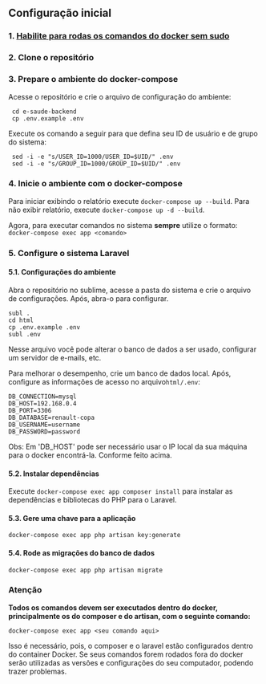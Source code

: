 ## Configuração inicial

### 1. [Habilite para rodas os comandos do docker sem sudo](https://github.com/sindresorhus/guides/blob/master/docker-without-sudo.md)

### 2. Clone o repositório

### 3. Prepare o ambiente do docker-compose

Acesse o repositório e crie o arquivo de configuração do ambiente:
     
     cd e-saude-backend
     cp .env.example .env
     
Execute os comando a seguir para que defina seu ID de usuário e de grupo do sistema:

     sed -i -e "s/USER_ID=1000/USER_ID=$UID/" .env
     sed -i -e "s/GROUP_ID=1000/GROUP_ID=$UID/" .env
     
### 4. Inicie o ambiente com o docker-compose

Para iniciar exibindo o relatório execute `docker-compose up --build`. 
Para não exibir relatório, execute `docker-compose up -d --build`.

Agora, para executar comandos no sistema **sempre** utilize o formato:
`docker-compose exec app <comando>`

### 5. Configure o sistema Laravel

#### 5.1. Configurações do ambiente

Abra o repositório no sublime, acesse a pasta do sistema e crie o arquivo de configurações. Após, abra-o para configurar.

    subl .
    cd html
    cp .env.example .env
    subl .env

Nesse arquivo você pode alterar o banco de dados a ser usado, configurar um servidor de e-mails, etc.

Para melhorar o desempenho, crie um banco de dados local. Após, configure as informações de acesso no arquivo`html/.env`:

	DB_CONNECTION=mysql
	DB_HOST=192.168.0.4
	DB_PORT=3306
	DB_DATABASE=renault-copa
	DB_USERNAME=username
	DB_PASSWORD=password

Obs: Em 'DB_HOST' pode ser necessário usar o IP local da sua máquina para o docker encontrá-la. Conforme feito acima.

#### 5.2. Instalar dependências
Execute `docker-compose exec app composer install` para instalar as dependências e bibliotecas do PHP para o Laravel.

#### 5.3. Gere uma chave para a aplicação
`docker-compose exec app php artisan key:generate`

#### 5.4. Rode as migrações do banco de dados
`docker-compose exec app php artisan migrate`

### Atenção
**Todos os comandos devem ser executados dentro do docker, principalmente os do composer e do artisan, com o seguinte comando:**

	docker-compose exec app <seu comando aqui>

Isso é necessário, pois, o composer e o laravel estão configurados dentro do container Docker.
Se seus comandos forem rodados fora do docker serão utilizadas as versões e configurações do seu computador,
podendo trazer problemas.